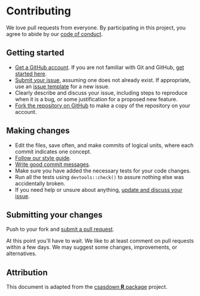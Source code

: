 # Contributing

We love pull requests from everyone.
By participating in this project,
you agree to abide by our [code of conduct](CONDUCT.md).

## Getting started

* [Get a GitHub account](https://github.com/signup/free).
If you are not familiar with Git and GitHub,
[get started here](http://happygitwithr.com/).
* [Submit your issue](https://github.com/grinnellm/JuvenileSurvey/issues/),
assuming one does not already exist.
If appropriate, use an
[issue template](https://github.com/grinnellm/JuvenileSurvey/issues/new/choose)
for a new issue.
* Clearly describe and discuss your issue,
including steps to reproduce when it is a bug,
or some justification for a proposed new feature.
* [Fork the repository on GitHub](https://github.com/grinnellm/JuvenileSurvey/#fork-destination-box)
to make a copy of the repository on your account.

## Making changes

* Edit the files, save often, and make commits of logical units,
where each commit indicates one concept.
* [Follow our style guide](http://adv-r.had.co.nz/Style.html).
* [Write good commit messages](http://tbaggery.com/2008/04/19/a-note-about-git-commit-messages.html).
* Make sure you have added the necessary tests for your code changes.
* Run all the tests using `devtools::check()`
to assure nothing else was accidentally broken.
* If you need help or unsure about anything,
[update and discuss your issue](https://github.com/grinnellm/JuvenileSurvey/issues/).

## Submitting your changes

Push to your fork and
[submit a pull request](https://github.com/grinnellm/JuvenileSurvey/compare/).

At this point you'll have to wait.
We like to at least comment on pull requests within a few days.
We may suggest some changes, improvements, or alternatives.

## Attribution

This document is adapted from the 
[csasdown **R** package](https://github.com/pbs-assess/csasdown) project.
